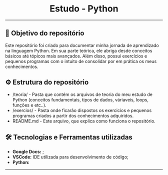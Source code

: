<h1 align="center">Estudo - Python </h1>


---
## 🎯 Objetivo do repositório

Este repositório foi criado para documentar minha jornada de aprendizado na linguagem Python. Em sua parte teórica, ele abriga desde conceitos básicos até tópicos mais avançados. Além disso, possui exercícios e pequenos programas com o intuito de consolidar por em prática os meus conhecimentos.

## ⚙ Estrutura do repositório

- /teoria/ - Pasta que contém os arquivos de teoria do meu estudo de Python (conceitos fundamentais, tipos de dados, váriaveis, loops, funções e etc..).
- /exercios/ - Pasta onde ficarão dispostos os exercicios e pequenos programas criados a partir dos conhecimentos adquiridos.
- README.md - Este arquivo, que explica como funciona o repositório.

## 🛠 Tecnologias e Ferramentas utilizadas

- **Google Docs:** ;
- **VSCode:** IDE utilizada para desenvolvimento de código;
- **Python:** 
---


